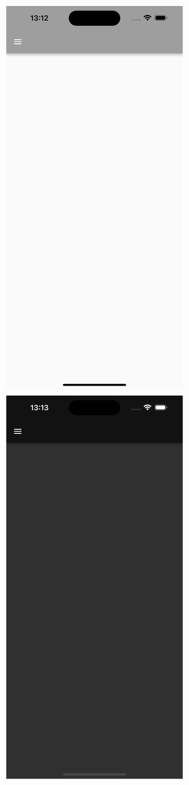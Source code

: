 
![](https://github.com/jonasermert/start-template-with-light-and-dark-mode/blob/5a0a81edebbb103979727df78a87268795722bdd/images/Simulator%20Screenshot%20-%20iPhone%2015%20Pro%20Max%20-%202024-01-14%20at%2013.12.45.png)


![](https://github.com/jonasermert/start-template-with-light-and-dark-mode/blob/5a0a81edebbb103979727df78a87268795722bdd/images/Simulator%20Screenshot%20-%20iPhone%2015%20Pro%20Max%20-%202024-01-14%20at%2013.13.17.png)
